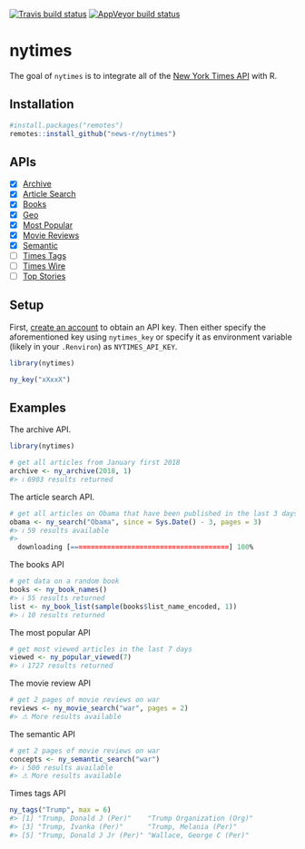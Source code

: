 <!-- README.md is generated from README.Rmd. Please edit that file -->



<!-- badges: start -->
[![Travis build status](https://travis-ci.org/news-r/nytimes.svg?branch=master)](https://travis-ci.org/news-r/nytimes)
[![AppVeyor build status](https://ci.appveyor.com/api/projects/status/github/news-r/nytimes?branch=master&svg=true)](https://ci.appveyor.com/project/news-r/nytimes)
<!-- badges: end -->

# nytimes

The goal of `nytimes` is to integrate all of the [New York Times API](https://developer.nytimes.com) with R.

## Installation

``` r
#install.packages("remotes")
remotes::install_github("news-r/nytimes")
```

## APIs

- [x] [Archive](https://developer.nytimes.com/docs/archive-product/1/overview) 
- [x] [Article Search](https://developer.nytimes.com/docs/articlesearch-product/1/overview)
- [x] [Books](https://developer.nytimes.com/docs/books-product/1/overview)
- [x] [Geo](https://developer.nytimes.com/docs/geo-product/1/overview)
- [x] [Most Popular](https://developer.nytimes.com/docs/most-popular-product/1/overview)
- [x] [Movie Reviews](https://developer.nytimes.com/docs/movie-reviews-api/1/overview)
- [x] [Semantic](https://developer.nytimes.com/docs/semantic-api-product/1/overview)
- [ ] [Times Tags](https://developer.nytimes.com/docs/timestags-product/1/overview)
- [ ] [Times Wire](https://developer.nytimes.com/docs/timeswire-product/1/overview)
- [ ] [Top Stories](https://developer.nytimes.com/docs/top-stories-product/1/overview)

## Setup

First, [create an account](https://developer.nytimes.com) to obtain an API key. Then either specify the aforementioned key using `nytimes_key` or specify it as environment variable (likely in your `.Renviron`) as `NYTIMES_API_KEY`.

```r
library(nytimes)

ny_key("xXxxX")
```

## Examples

The archive API.


```r
library(nytimes)

# get all articles from January first 2018
archive <- ny_archive(2018, 1)
#> ℹ 6903 results returned
```

The article search API.


```r
# get all articles on Obama that have been published in the last 3 days, get three pages of results
obama <- ny_search("Obama", since = Sys.Date() - 3, pages = 3)
#> ℹ 59 results available
#> 
  downloading [=======================================] 100%
```

The books API


```r
# get data on a random book
books <- ny_book_names()
#> ℹ 55 results returned
list <- ny_book_list(sample(books$list_name_encoded, 1))
#> ℹ 10 results returned
```

The most popular API


```r
# get most viewed articles in the last 7 days
viewed <- ny_popular_viewed(7)
#> ℹ 1727 results returned
```

The movie review API


```r
# get 2 pages of movie reviews on war
reviews <- ny_movie_search("war", pages = 2)
#> ⚠ More results available
```

The semantic API


```r
# get 2 pages of movie reviews on war
concepts <- ny_semantic_search("war")
#> ℹ 500 results available
#> ⚠ More results available
```

Times tags API


```r
ny_tags("Trump", max = 6)
#> [1] "Trump, Donald J (Per)"    "Trump Organization (Org)"
#> [3] "Trump, Ivanka (Per)"      "Trump, Melania (Per)"    
#> [5] "Trump, Donald J Jr (Per)" "Wallace, George C (Per)"
```
